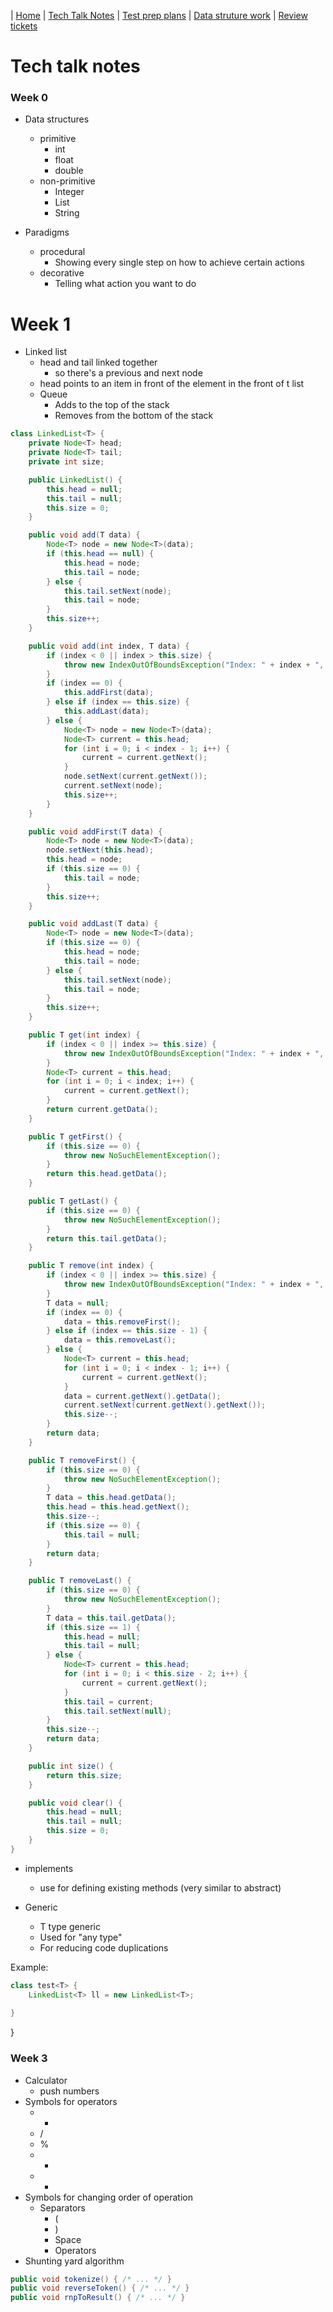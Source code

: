 | [Home](..) | [Tech Talk Notes](.) | [Test prep plans](../tpp) | [Data struture work](../dsw) | [Review tickets](../rtk)

# Tech talk notes
### Week 0
* Data structures
  * primitive 
    * int
    * float
    * double
  * non-primitive
    * Integer
    * List
    * String

* Paradigms
  * procedural
    * Showing every single step on how to achieve certain actions
  * decorative 
    * Telling what action you want to do

# Week 1
* Linked list
  * head and tail linked together
    * so there's a previous and next node
  * head points to an item in front of the element in the front of t list
  * Queue
    * Adds to the top of the stack
    * Removes from the bottom of the stack

```java
class LinkedList<T> {
    private Node<T> head;
    private Node<T> tail;
    private int size;

    public LinkedList() {
        this.head = null;
        this.tail = null;
        this.size = 0;
    }

    public void add(T data) {
        Node<T> node = new Node<T>(data);
        if (this.head == null) {
            this.head = node;
            this.tail = node;
        } else {
            this.tail.setNext(node);
            this.tail = node;
        }
        this.size++;
    }

    public void add(int index, T data) {
        if (index < 0 || index > this.size) {
            throw new IndexOutOfBoundsException("Index: " + index + ", Size: " + this.size);
        }
        if (index == 0) {
            this.addFirst(data);
        } else if (index == this.size) {
            this.addLast(data);
        } else {
            Node<T> node = new Node<T>(data);
            Node<T> current = this.head;
            for (int i = 0; i < index - 1; i++) {
                current = current.getNext();
            }
            node.setNext(current.getNext());
            current.setNext(node);
            this.size++;
        }
    }

    public void addFirst(T data) {
        Node<T> node = new Node<T>(data);
        node.setNext(this.head);
        this.head = node;
        if (this.size == 0) {
            this.tail = node;
        }
        this.size++;
    }

    public void addLast(T data) {
        Node<T> node = new Node<T>(data);
        if (this.size == 0) {
            this.head = node;
            this.tail = node;
        } else {
            this.tail.setNext(node);
            this.tail = node;
        }
        this.size++;
    }

    public T get(int index) {
        if (index < 0 || index >= this.size) {
            throw new IndexOutOfBoundsException("Index: " + index + ", Size: " + this.size);
        }
        Node<T> current = this.head;
        for (int i = 0; i < index; i++) {
            current = current.getNext();
        }
        return current.getData();
    }

    public T getFirst() {
        if (this.size == 0) {
            throw new NoSuchElementException();
        }
        return this.head.getData();
    }

    public T getLast() {
        if (this.size == 0) {
            throw new NoSuchElementException();
        }
        return this.tail.getData();
    }

    public T remove(int index) {
        if (index < 0 || index >= this.size) {
            throw new IndexOutOfBoundsException("Index: " + index + ", Size: " + this.size);
        }
        T data = null;
        if (index == 0) {
            data = this.removeFirst();
        } else if (index == this.size - 1) {
            data = this.removeLast();
        } else {
            Node<T> current = this.head;
            for (int i = 0; i < index - 1; i++) {
                current = current.getNext();
            }
            data = current.getNext().getData();
            current.setNext(current.getNext().getNext());
            this.size--;
        }
        return data;
    }

    public T removeFirst() {
        if (this.size == 0) {
            throw new NoSuchElementException();
        }
        T data = this.head.getData();
        this.head = this.head.getNext();
        this.size--;
        if (this.size == 0) {
            this.tail = null;
        }
        return data;
    }

    public T removeLast() {
        if (this.size == 0) {
            throw new NoSuchElementException();
        }
        T data = this.tail.getData();
        if (this.size == 1) {
            this.head = null;
            this.tail = null;
        } else {
            Node<T> current = this.head;
            for (int i = 0; i < this.size - 2; i++) {
                current = current.getNext();
            }
            this.tail = current;
            this.tail.setNext(null);
        }
        this.size--;
        return data;
    }

    public int size() {
        return this.size;
    }

    public void clear() {
        this.head = null;
        this.tail = null;
        this.size = 0;
    }
}
```

* implements
  * use for defining existing methods (very similar to abstract)

* Generic
  * <T> T type generic
  * Used for "any type"
  * For reducing code duplications

Example:
```java
class test<T> {
	LinkedList<T> ll = new LinkedList<T>;
	
}
```
}

### Week 3 
* Calculator
  * push numbers 
* Symbols for operators
  * *
  * /
  * %
  * +
  * -
* Symbols for changing order of operation
  * Separators
    * (
    * )
    * Space
    * Operators
* Shunting yard algorithm
```java
public void tokenize() { /* ... */ }
public void reverseToken() { /* ... */ }
public void rnpToResult() { /* ... */ }
```
